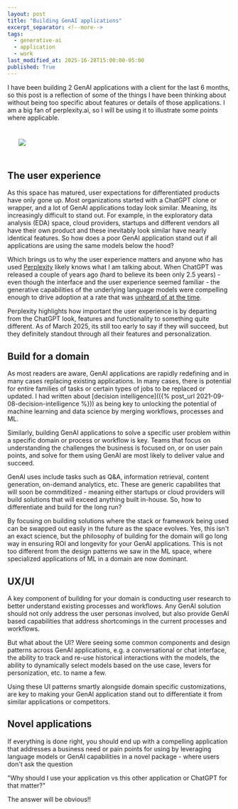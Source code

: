 ```yaml
---
layout: post
title: "Building GenAI applications"
excerpt_separator: <!--more-->
tags:
  - generative-ai
  - application
  - work
last_modified_at: 2025-16-28T15:00:00-05:00
published: True
---
```


I have been building 2 GenAI applications with a client for the last 6 months, so this post is a reflection of some of the things I have been thinking about without being too specific about features or details of those applications. I am a big fan of perplexity.ai, so I will be using it to illustrate some points where applicable.

<p>
    <img style="padding: 25px;" src="https://lh3.googleusercontent.com/d/1wMD_J8rCcwP6mUPzFgwJjekkAeNxWzmX=s600">
</p>

## The user experience

As this space has matured, user expectations for differentiated products have only gone up. Most organizations started with a ChatGPT clone or wrapper, and a lot of GenAI applications today look similar. Meaning, its increasingly difficult to stand out. For example, in the exploratory data analysis (EDA) space, cloud providers, startups and different vendors all have their own product and these inevitably look similar have nearly identical features. So how does a poor GenAI application stand out if all applications are using the same models below the hood?

Which brings us to why the user experience matters and anyone who has used [Perplexity](https://www.perplexity.ai/) likely knows what I am talking about. When ChatGPT was released a couple of years ago (hard to believe its been only 2.5 years) - even though the interface and the user experience seemed familiar - the generative capabilities of the underlying language models were compelling enough to drive adoption at a rate that was [unheard of at the time](https://www.reuters.com/technology/chatgpt-sets-record-fastest-growing-user-base-analyst-note-2023-02-01/).

Perplexity highlights how important the user experience is by departing from the ChatGPT look, features and functionality to something quite different. As of March 2025, its still too early to say if they will succeed, but they definitely standout through all their features and personalization.

## Build for a domain

As most readers are aware, GenAI applications are rapidly redefining and in many cases replacing existing applications. In many cases, there is potential for entire families of tasks or certain types of jobs to be replaced or updated. I had written about [decision intelligence](({% post_url 2021-09-08-decision-intelligence %})) as being key to unlocking the potential of machine learning and data science by merging workflows, processes and ML.

Similarly, building GenAI applications to solve a specific user problem within a specific domain or process or workflow is key. Teams that focus on understanding the challenges the business is focused on, or on user pain points, and solve for them using GenAI are most likely to deliver value and succeed.

GenAI uses include tasks such as Q&A, information retrieval, content generation, on-demand analytics, etc. These are generic capabilites that will soon be commditized - meaning either startups or cloud providers will build solutions that will exceed anything built in-house. So, how to differentiate and build for the long run?

By focusing on building solutions where the stack or framework being used can be swapped out easily in the future as the space evolves. Yes, this isn't an exact science, but the philosophy of building for the domain will go long way in ensuring ROI and longevity for your GenAI applications. This is not too different from the design patterns we saw in the ML space, where specialized applications of ML in a domain are now dominant.

## UX/UI

A key component of building for your domain is conducting user research to better understand existing processes and workflows. Any GenAI solution should not only address the user personas involved, but also provide GenAI based capabilities that address shortcomings in the current processes and workflows.

But what about the UI? Were seeing some common components and design patterns across GenAI applications, e.g. a conversational or chat interface, the ability to track and re-use historical interactions with the models, the ability to dynamically select models based on the use case, levers for personization, etc. to name a few.

Using these UI patterns smartly alongside domain specific customizations, are key to making your GenAI application stand out to differentiate it from  similar applications or competitors.

## Novel applications

If everything is done right, you should end up with a compelling application that addresses a business need or pain points for using by leveraging language models or GenAI capabilities in a novel package - where users don't ask the question 

"Why should I use your application vs this other application or ChatGPT for that matter?"

The answer will be obvious!!
